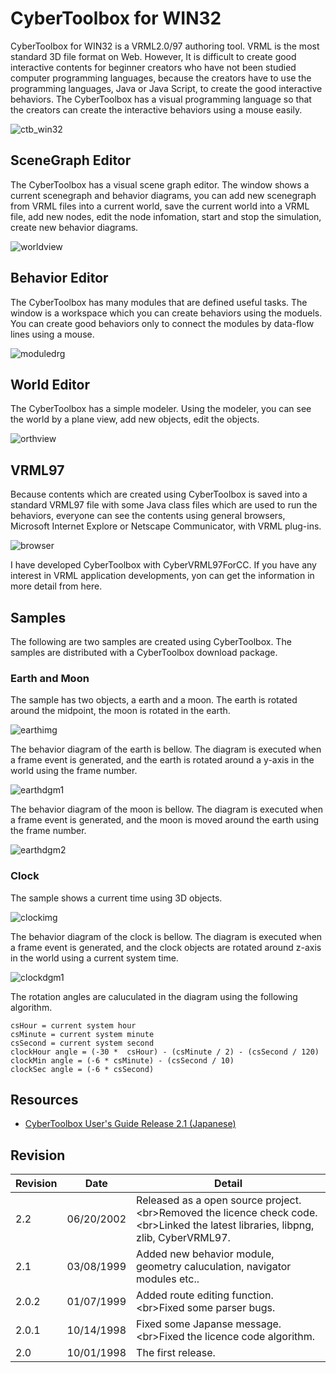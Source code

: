 # CyberToolbox for WIN32

CyberToolbox for WIN32 is a VRML2.0/97 authoring tool. VRML is the most standard 3D file format on Web. However, It is difficult to create good interactive contents for beginner creators who have not been studied computer programming languages, because the creators have to use the programming languages, Java or Java Script, to create the good interactive behaviors. The CyberToolbox has a visual programming language so that the creators can create the interactive behaviors using a mouse easily.

![ctb_win32](doc/img/ctb_win32.png)

## SceneGraph Editor

The CyberToolbox has a visual scene graph editor. The window shows a current scenegraph and behavior diagrams, you can add new scenegraph from VRML files into a current world, save the current world into a VRML file, add new nodes, edit the node infomation, start and stop the simulation, create new behavior diagrams.

![worldview](doc/img/ctb_win32_worldview.png)

## Behavior Editor

The CyberToolbox has many modules that are defined useful tasks. The window is a workspace which you can create behaviors using the moduels. You can create good behaviors only to connect the modules by data-flow lines using a mouse.

![moduledrg](doc/img/ctb_win32_moduledrg.png)

## World Editor

The CyberToolbox has a simple modeler. Using the modeler, you can see the world by a plane view, add new objects, edit the objects.

![orthview](doc/img/ctb_win32_orthview.png)

## VRML97

Because contents which are created using CyberToolbox is saved into a standard VRML97 file with some Java class files which are used to run the behaviors, everyone can see the contents using general browsers, Microsoft Internet Explore or Netscape Communicator, with VRML plug-ins.

![browser](doc/img/ctb_win32_browser.png)

I have developed CyberToolbox with CyberVRML97ForCC. If you have any interest in VRML application developments, yon can get the information in more detail from here.

## Samples

The following are two samples are created using CyberToolbox. The samples are distributed with a CyberToolbox download package.

### Earth and Moon

The sample has two objects, a earth and a moon. The earth is rotated around the midpoint, the moon is rotated in the earth.

![earthimg](doc/img/ctb_win32_earthimg.png)

The behavior diagram of the earth is bellow. The diagram is executed when a frame event is generated, and the earth is rotated around a y-axis in the world using the frame number.

![earthdgm1](doc/img/ctb_win32_earthdgm1.png)

The behavior diagram of the moon is bellow. The diagram is executed when a frame event is generated, and the moon is moved around the earth using the frame number.

![earthdgm2](doc/img/ctb_win32_earthdgm2.png)

### Clock

The sample shows a current time using 3D objects.

![clockimg](doc/img/ctb_win32_clockimg.png)

The behavior diagram of the clock is bellow. The diagram is executed when a frame event is generated, and the clock objects are rotated around z-axis in the world using a current system time.

![clockdgm1](doc/img/ctb_win32_clockdgm1.png)

The rotation angles are caluculated in the diagram using the following algorithm.

```
csHour = current system hour
csMinute = current system minute
csSecond = current system second
clockHour angle = (-30 *  csHour) - (csMinute / 2) - (csSecond / 120)
clockMin angle = (-6 * csMinute) - (csSecond / 10)
clockSec angle = (-6 * csSecond)
```

## Resources

- [CyberToolbox User's Guide Release 2.1 \(Japanese\)](doc/ctbwin32usersguide210j.pdf)

## Revision

Revision | Date | Detail
---|---|---
2.2 | 06/20/2002 | Released as a open source project. \<br\>Removed the licence check code. \<br\>Linked the latest libraries, libpng, zlib, CyberVRML97.
2.1 | 03/08/1999 | Added new behavior module, geometry caluculation, navigator modules etc..
2.0.2 | 01/07/1999 | Added route editing function. \<br\>Fixed some parser bugs.
2.0.1 | 10/14/1998 | Fixed some Japanse message. \<br\>Fixed the licence code algorithm.
2.0 | 10/01/1998 | The first release.
